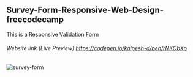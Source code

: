 ## Survey-Form-Responsive-Web-Design-freecodecamp
This is a Responsive Validation Form
###### Website link (Live Preview) https://codepen.io/kalpesh-d/pen/rNKObXp

![survey-form](https://user-images.githubusercontent.com/38274099/199022262-b921f5a2-e403-4d49-ad24-32cb84961772.png)
